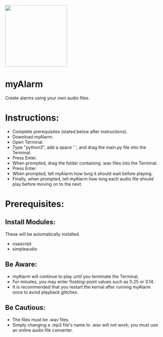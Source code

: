 <img src="https://user-images.githubusercontent.com/79312811/126854981-9494bab4-f3a4-4e1a-891a-0607461d6872.png" width="200" height="200">

# myAlarm
Create alarms using your own audio files.

# Instructions:
- Complete prerequisites (stated below after instructions).
- Download myAlarm.
- Open Terminal.
- Type "python3", add a space ' ', and drag the main.py file into the Terminal.
- Press Enter.
- When prompted, drag the folder containing .wav files into the Terminal.
- Press Enter.
- When prompted, tell myAlarm how long it should wait before playing.
- Finally, when prompted, tell myAlarm how long each audio file should play before moving on to the next.

# Prerequisites:
## Install Modules:
These will be automatically installed.
- osascript
- simpleaudio

## Be Aware:
- myAlarm will continue to play until you terminate the Terminal.
- For minutes, you may enter floating-point values such as 0.25 or 3.14.
- It is recommended that you restart the kernal after running myAlarm once to avoid playback glitches.

## Be Cautious:
- The files must be .wav files.
- Simply changing a .mp3 file's name to .wav will not work; you must use an online audio file converter.

